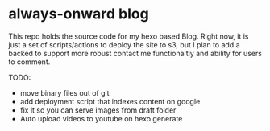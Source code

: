# always-onward blog

This repo holds the source code for my hexo based Blog. Right now, it is just a set of scripts/actions to deploy the site to s3,
but I plan to add a backed to support more robust contact me functionaltiy and ability for users to comment.

TODO:
- move binary files out of git
- add deployment script that indexes content on google.
- fix it so you can serve images from draft folder
- Auto upload videos to youtube on hexo generate



